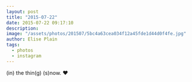 ```yaml
---
layout: post
title: "2015-07-22"
date: 2015-07-22 09:17:10
description: 
image: "/assets/photos/201507/5bc4a63cea034f12a45fde1d44d0f4fe.jpg"
author: Elise Plain
tags: 
  - photos
  - instagram
---
```


(in) the thin(g) (s)now. ❤️
<p></p>
